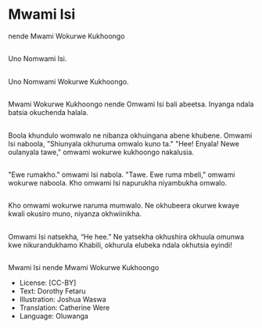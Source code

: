 # Mwami Isi
nende Mwami
Wokurwe
Kukhoongo

##
Uno Nomwami Isi.


##
Uno Nomwami
Wokurwe Kukhoongo.


##
Mwami Wokurwe
Kukhoongo nende
Omwami Isi bali
abeetsa.
Inyanga ndala batsia
okuchenda halala.


##
Boola khundulo
womwalo ne nibanza
okhuingana abene
khubene.
Omwami Isi naboola,
"Shiunyala okhuruma
omwalo kuno ta."
"Hee! Enyala! Newe
oulanyala tawe,"
omwami wokurwe
kukhoongo nakalusia.

##
"Ewe rumakho."
omwami Isi nabola.
"Tawe. Ewe ruma
mbeli," omwami
wokurwe naboola.
Kho omwami Isi
napurukha niyambukha
omwalo.


##
Kho omwami wokurwe
naruma mumwalo.
Ne okhubeera okurwe
kwaye kwali okusiro
muno, niyanza
okhwiinikha.


##
Omwami Isi natsekha,
“He hee.”
Ne yatsekha okhushira
okhuula omunwa kwe
nikurandukhamo
Khabili, okhurula
elubeka ndala okhutsia
eyindi!


##
Mwami Isi nende Mwami Wokurwe
Kukhoongo
* License: [CC-BY]
* Text: Dorothy Fetaru
* Illustration: Joshua Waswa
* Translation: Catherine Were
* Language: Oluwanga
